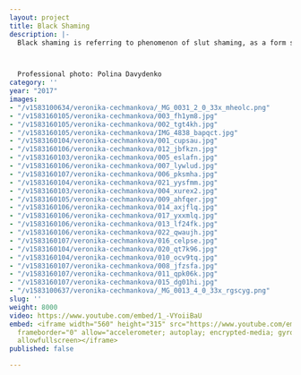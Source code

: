 ```yaml
---
layout: project
title: Black Shaming
description: |-
  Black shaming is referring to phenomenon of slut shaming, as a form social stigma applied to people, but especially to woman and girls, who are perceived to violate traditional expectations for sexual behaviours.



  Professional photo: Polina Davydenko
category: ''
year: "2017"
images:
- "/v1583100634/veronika-cechmankova/_MG_0031_2_0_33x_mheolc.png"
- "/v1583160105/veronika-cechmankova/003_fh1ym8.jpg"
- "/v1583160105/veronika-cechmankova/002_tgt4kh.jpg"
- "/v1583160105/veronika-cechmankova/IMG_4838_bapqct.jpg"
- "/v1583160104/veronika-cechmankova/001_cupsau.jpg"
- "/v1583160106/veronika-cechmankova/012_jbfkzn.jpg"
- "/v1583160103/veronika-cechmankova/005_eslafn.jpg"
- "/v1583160106/veronika-cechmankova/007_lywlud.jpg"
- "/v1583160107/veronika-cechmankova/006_pksmha.jpg"
- "/v1583160104/veronika-cechmankova/021_yysfmm.jpg"
- "/v1583160103/veronika-cechmankova/004_xurex2.jpg"
- "/v1583160105/veronika-cechmankova/009_ahfqer.jpg"
- "/v1583160106/veronika-cechmankova/014_axjflq.jpg"
- "/v1583160106/veronika-cechmankova/017_yxxmlq.jpg"
- "/v1583160106/veronika-cechmankova/013_lf24fk.jpg"
- "/v1583160106/veronika-cechmankova/022_qwaujh.jpg"
- "/v1583160107/veronika-cechmankova/016_celpse.jpg"
- "/v1583160104/veronika-cechmankova/020_qt7k96.jpg"
- "/v1583160104/veronika-cechmankova/010_ocv9tq.jpg"
- "/v1583160107/veronika-cechmankova/008_jfzsfa.jpg"
- "/v1583160107/veronika-cechmankova/011_qpk06k.jpg"
- "/v1583160107/veronika-cechmankova/015_dg01hi.jpg"
- "/v1583100637/veronika-cechmankova/_MG_0013_4_0_33x_rgscyg.png"
slug: ''
weight: 8000
video: https://www.youtube.com/embed/1_-VYoiiBaU
embed: <iframe width="560" height="315" src="https://www.youtube.com/embed/1_-VYoiiBaU"
  frameborder="0" allow="accelerometer; autoplay; encrypted-media; gyroscope; picture-in-picture"
  allowfullscreen></iframe>
published: false

---
```

